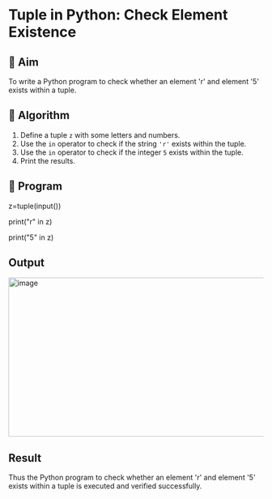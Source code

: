 # Tuple in Python: Check Element Existence

## 🎯 Aim
To write a Python program to check whether an element 'r' and element '5' exists within a tuple.

## 🧠 Algorithm
1. Define a tuple `z` with some letters and numbers.
2. Use the `in` operator to check if the string `'r'` exists within the tuple.
3. Use the `in` operator to check if the integer `5` exists within the tuple.
4. Print the results.

## 🧾 Program
z=tuple(input())

print("r" in z)

print("5" in z)

## Output
<img width="1148" height="314" alt="image" src="https://github.com/user-attachments/assets/8c8d6fef-7960-4dbf-9f18-dcd2d9cd42fc" />

## Result
Thus the Python program to check whether an element 'r' and element '5' exists within a tuple is executed and verified successfully.
